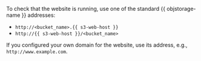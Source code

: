 To check that the website is running, use one of the standard {{ objstorage-name }} addresses:
* `http://<bucket_name>.{{ s3-web-host }}`
* `http://{{ s3-web-host }}/<bucket_name>`

If you configured your own domain for the website, use its address, e.g., `http://www.example.com`.
